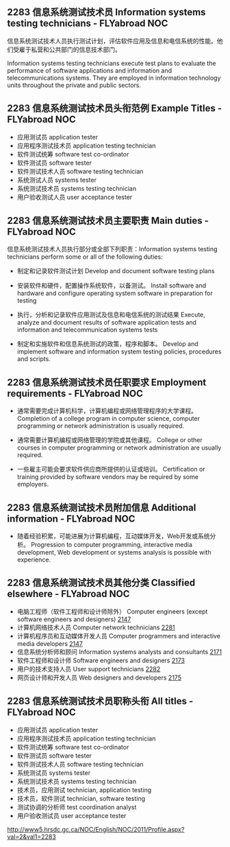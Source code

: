 ## 2283 信息系统测试技术员 Information systems testing technicians - FLYabroad NOC

信息系统测试技术人员执行测试计划，评估软件应用及信息和电信系统的性能。他们受雇于私营和公共部门的信息技术部门。

Information systems testing technicians execute test plans to evaluate the performance of software applications and information and telecommunications systems. They are employed in information technology units throughout the private and public sectors.

## 2283 信息系统测试技术员头衔范例 Example Titles - FLYabroad NOC

* 应用测试员 application tester
* 应用程序测试技术员 application testing technician
* 软件测试统筹 software test co-ordinator
* 软件测试员 software tester
* 软件测试技术人员 software testing technician
* 系统测试人员 systems tester
* 系统测试技术员 systems testing technician
* 用户验收测试人员 user acceptance tester

## 2283 信息系统测试技术员主要职责 Main duties - FLYabroad NOC

信息系统测试技术人员执行部分或全部下列职责：Information systems testing technicians perform some or all of the following duties:

* 制定和记录软件测试计划
Develop and document software testing plans

* 安装软件和硬件，配置操作系统软件，以备测试。
Install software and hardware and configure operating system software in preparation for testing

* 执行，分析和记录软件应用测试及信息和电信系统的测试结果
Execute, analyze and document results of software application tests and information and telecommunication systems tests

* 制定和实施软件和信息系统测试的政策，程序和脚本。
Develop and implement software and information system testing policies, procedures and scripts.

## 2283 信息系统测试技术员任职要求 Employment requirements - FLYabroad NOC

* 通常需要完成计算机科学，计算机编程或网络管理程序的大学课程。
Completion of a college program in computer science, computer programming or network administration is usually required.

* 通常需要计算机编程或网络管理的学院或其他课程。
College or other courses in computer programming or network administration are usually required.

* 一些雇主可能会要求软件供应商所提供的认证或培训。
Certification or training provided by software vendors may be required by some employers.

## 2283 信息系统测试技术员附加信息 Additional information - FLYabroad NOC

* 随着经验积累，可能进展为计算机编程，互动媒体开发，Web开发或系统分析。
Progression to computer programming, interactive media development, Web development or systems analysis is possible with experience.

## 2283 信息系统测试技术员其他分类 Classified elsewhere - FLYabroad NOC

* 电脑工程师（软件工程师和设计师除外） Computer engineers (except software engineers and designers) [2147](2147)
* 计算机网络技术人员 Computer network technicians [2281](2281)
* 计算机程序员和互动媒体开发人员 Computer programmers and interactive media developers [2147](2174)
* 信息系统分析师和顾问 Information systems analysts and consultants [2171](2171)
* 软件工程师和设计师 Software engineers and designers [2173](2173)
* 用户的技术支持人员 User support technicians [2282](2282)
* 网页设计师和开发人员 Web designers and developers [2175](2175)

## 2283 信息系统测试技术员职称头衔 All titles - FLYabroad NOC

* 应用测试员 application tester
* 应用程序测试技术员 application testing technician
* 软件测试统筹 software test co-ordinator
* 软件测试员 software tester
* 软件测试技术人员 software testing technician
* 系统测试员 systems tester
* 系统测试技术员 systems testing technician
* 技术员，应用测试 technician, application testing
* 技术员，软件测试 technician, software testing
* 测试协调的分析师 test coordination analyst
* 用户验收测试员 user acceptance tester

http://www5.hrsdc.gc.ca/NOC/English/NOC/2011/Profile.aspx?val=2&val1=2283